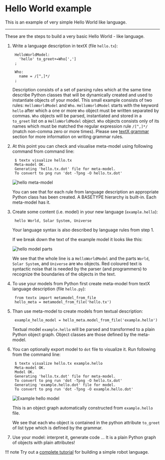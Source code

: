 # Hello World example

This is an example of very simple Hello World like language.

---


These are the steps to build a very basic Hello World - like language.

1. Write a language description in textX (file `hello.tx`):

        HelloWorldModel:
          'hello' to_greet+=Who[',']
        ;

        Who:
          name = /[^,]*/
        ;

    Description consists of a set of parsing rules which at the same time
    describe Python classes that will be dynamically created and used to
    instantiate objects of your model.  This small example consists of two
    rules: `HelloWorldModel` and `Who`.  `HelloWorldModel` starts with the
    keyword `hello` after which a one or more `Who` object must be written
    separated by commas. `Who` objects will be parsed, instantiated and stored
    in a `to_greet` list on a `HelloWorldModel` object. `Who` objects consists
    only of its names which must be matched the regular expression rule
    `/[^,]*/` (match non-comma zero or more times). Please see [textX
    grammar](../grammar.md) section for more information on writing grammar
    rules.

2. At this point you can check and visualise meta-model using following command
   from command line:

        $ textx visualize hello.tx
        Meta-model OK.
        Generating 'hello.tx.dot' file for meta-model.
        To convert to png run 'dot -Tpng -O hello.tx.dot'

    ![hello meta-model](../images/hello_meta.dot.png)

    You can see that for each rule from language description an appropriate
    Python class has been created. A BASETYPE hierarchy is built-in. Each
    meta-model has it.


3. Create some content (i.e. model) in your new language (``example.hello``):

        hello World, Solar System, Universe

    Your language syntax is also described by language rules from step 1.

    If we break down the text of the example model it looks like this:

    ![hello model parts](../images/hello_parts.png)

    We see that the whole line is a `HelloWorldModel` and the parts `World`, 
    `Solar System`, and `Universe` are `Who` objects. Red coloured text is
    syntactic noise that is needed by the parser (and programmers) to recognize
    the boundaries of the objects in the text.

4. To use your models from Python first create meta-model from textX language
   description (file `hello.py`):

        from textx import metamodel_from_file
        hello_meta = metamodel_from_file('hello.tx')

5. Than use meta-model to create models from textual description:

        example_hello_model = hello_meta.model_from_file('example.hello')

    Textual model `example.hello` will be parsed and transformed to a plain
    Python object graph. Object classes are those defined by the meta-model.

6. You can optionally export model to `dot` file to visualize it. Run following
   from the command line:

        $ textx visualize hello.tx example.hello
        Meta-model OK.
        Model OK.
        Generating 'hello.tx.dot' file for meta-model.
        To convert to png run 'dot -Tpng -O hello.tx.dot'
        Generating 'example.hello.dot' file for model.
        To convert to png run 'dot -Tpng -O example.hello.dot'

    ![Example hello model](../images/example.dot.png)

    This is an object graph automatically constructed from `example.hello`
    file.

    We see that each `Who` object is contained in the python attribute
    `to_greet` of list type which is defined by the grammar.

7. Use your model: interpret it, generate code … It is a plain Python
   graph of objects with plain attributes!


!!! note
    Try out a [complete tutorial](robot.md) for building a simple robot language.

